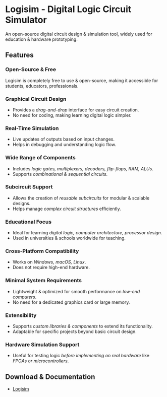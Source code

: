 # Logisim - Digital Logic Circuit Simulator  

An open-source digital circuit design & simulation tool, widely used for education & hardware prototyping.  

## Features  

### Open-Source & Free  
Logisim is completely free to use & open-source, making it accessible for students, educators, professionals.  

### Graphical Circuit Design  
- Provides a *drag-and-drop* interface for easy circuit creation.  
- No need for coding, making learning digital logic simpler.  

### Real-Time Simulation  
- Live updates of outputs based on input changes.  
- Helps in debugging and understanding logic flow.  

### Wide Range of Components  
- Includes *logic gates, multiplexers, decoders, flip-flops, RAM, ALUs*.  
- Supports *combinational & sequential circuits*.  

### Subcircuit Support  
- Allows the creation of *reusable subcircuits* for modular & scalable designs.  
- Helps manage *complex circuit structures* efficiently.  

### Educational Focus  
- Ideal for learning *digital logic, computer architecture, processor design*.  
- Used in universities & schools worldwide for teaching.  

### Cross-Platform Compatibility  
- Works on *Windows, macOS, Linux*.  
- Does not require high-end hardware.  

### Minimal System Requirements  
- Lightweight & optimized for smooth performance on *low-end computers*.  
- No need for a dedicated graphics card or large memory.  

### Extensibility  
- Supports *custom libraries & components* to extend its functionality.  
- Adaptable for specific projects beyond basic circuit design.  

### Hardware Simulation Support  
- Useful for testing logic *before implementing on real hardware* like *FPGAs or microcontrollers*.  

## Download & Documentation  
- [Logisim](http://www.cburch.com/logisim/)  
